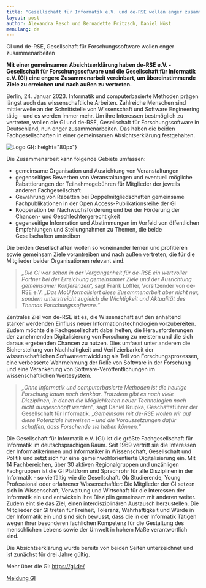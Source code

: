 ```yaml
---
title: "Gesellschaft für Informatik e.V. und de-RSE wollen enger zusammenarbeiten"
layout: post
author: Alexandra Resch und Bernadette Fritzsch, Daniel Nüst
menulang: de
---
```


GI und de-RSE, Gesellschaft für Forschungssoftware wollen enger zusammenarbeiten

**Mit einer gemeinsamen Absichtserklärung haben de-RSE e.V. - Gesellschaft für Forschungssoftware und die Gesellschaft für Informatik e.V. (GI) eine engere Zusammenarbeit vereinbart, um übereinstimmende Ziele zu erreichen und nach außen zu vertreten.**

Berlin, 24. Januar 2023. Informatik und computerbasierte Methoden prägen längst auch das wissenschaftliche Arbeiten. Zahlreiche Menschen sind mittlerweile an der Schnittstelle von Wissenschaft und Software Engineering tätig – und es werden immer mehr. Um ihre Interessen bestmöglich zu vertreten, wollen die GI und de-RSE, Gesellschaft für Forschungssoftware in Deutschland, nun enger zusammenarbeiten. Das haben die beiden Fachgesellschaften in einer gemeinsamen Absichtserklärung festgehalten.

![Logo GI](https://gi.de/typo3conf/ext/gi_base/Resources/Public/Media/GI-Logo_links.png){: height="80px"}

Die Zusammenarbeit kann folgende Gebiete umfassen:

* gemeinsame Organisation und Ausrichtung von Veranstaltungen
* gegenseitiges Bewerben von Veranstaltungen und eventuell mögliche Rabattierungen der Teilnahmegebühren für Mitglieder der jeweils anderen Fachgesellschaft
* Gewährung von Rabatten bei Doppelmitgliedschaften gemeinsame Fachpublikationen in der Open Access-Publikationsreihe der GI
* Kooperation bei Nachwuchsförderung und bei der Förderung der Chancen- und Geschlechtergerechtigkeit
* gegenseitige Information und Abstimmungen im Vorfeld von öffentlichen Empfehlungen und Stellungnahmen zu Themen, die beide Gesellschaften umtreiben

Die beiden Gesellschaften wollen so voneinander lernen und profitieren sowie gemeinsam Ziele vorantreiben und nach außen vertreten, die für die Mitglieder beider Organisationen relevant sind.

> _„Die GI war schon in der Vergangenheit für de-RSE ein wertvoller Partner bei der Erreichung gemeinsamer Ziele und der Ausrichtung gemeinsamer Konferenzen“,_ sagt Frank Löffler, Vorsitzender von de-RSE e.V. _„Das MoU formalisiert diese Zusammenarbeit aber nicht nur, sondern unterstreicht zugleich die Wichtigkeit und Aktualität des Themas Forschungssoftware.“_

Zentrales Ziel von de-RSE ist es, die Wissenschaft auf den anhaltend stärker werdenden Einfluss neuer Informationstechnologien vorzubereiten. Zudem möchte die Fachgesellschaft dabei helfen, die Herausforderungen der zunehmenden Digitalisierung von Forschung zu meistern und die sich daraus ergebenden Chancen zu nutzen. Dies umfasst unter anderem die Sicherstellung von Nachhaltigkeit und Verifizierbarkeit der wissenschaftlichen Softwareentwicklung als Teil von Forschungsprozessen, eine verbesserte Wahrnehmung der Rolle von Software in der Forschung und eine Verankerung von Software-Veröffentlichungen im wissenschaftlichen Wertesystem.

> _„Ohne Informatik und computerbasierte Methoden ist die heutige Forschung kaum noch denkbar. Trotzdem gibt es noch viele Disziplinen, in denen die Möglichkeiten neuer Technologien noch nicht ausgeschöpft werden“_, sagt Daniel Krupka, Geschäftsführer der Gesellschaft für Informatik. _„Gemeinsam mit de-RSE wollen wir auf diese Potenziale hinweisen – und die Voraussetzungen dafür schaffen, dass Forschende sie heben können.“_

Die Gesellschaft für Informatik e.V. (GI) ist die größte Fachgesellschaft für Informatik im deutschsprachigen Raum. Seit 1969 vertritt sie die Interessen der Informatikerinnen und Informatiker in Wissenschaft, Gesellschaft und Politik und setzt sich für eine gemeinwohlorientierte Digitalisierung ein. Mit 14 Fachbereichen, über 30 aktiven Regionalgruppen und unzähligen Fachgruppen ist die GI Plattform und Sprachrohr für alle Disziplinen in der Informatik - so vielfältig wie die Gesellschaft.
Ob Studierende, Young Professional oder erfahrener Wissenschaftler: Die Mitglieder der GI setzen sich in Wissenschaft, Verwaltung und Wirtschaft für die Interessen der Informatik ein und entwickeln ihre Disziplin gemeinsam mit anderen weiter.
Zudem eint sie das Ziel, einen interdisziplinären Austausch herzustellen. Die Mitglieder der GI treten für Freiheit, Toleranz, Wahrhaftigkeit und Würde in der Informatik ein und sind sich bewusst, dass die in der Informatik Tätigen wegen ihrer besonderen fachlichen Kompetenz für die Gestaltung des menschlichen Lebens sowie der Umwelt in hohem Maße verantwortlich sind.

Die Absichtserklärung wurde bereits von beiden Seiten unterzeichnet und ist zunächst für drei Jahre gültig.

Mehr über die GI: <https://gi.de/>

[Meldung GI](https://gi.de/meldung/neue-kooperation-mit-de-rse-gesellschaft-fuer-forschungssoftware)
